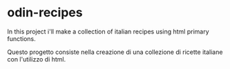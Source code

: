 # odin-recipes

In this project i'll make a collection of italian recipes using html primary functions.

Questo progetto consiste nella creazione di una collezione di ricette italiane con l'utilizzo di html.
